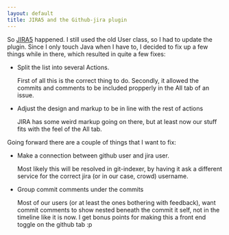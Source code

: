 ```yaml
---
layout: default
title: JIRA5 and the Github-jira plugin
---
```

So [JIRA5](http://www.atlassian.com/jira) happened. I still used the old User
class, so I had to update the plugin. Since I only touch Java when I have to,
I decided to fix up a few things while in there, which resulted in quite a few
fixes:

* Split the list into several Actions.

  First of all this is the correct thing to do. Secondly, it allowed the
  commits and comments to be included propperly in the All tab of an issue.

* Adjust the design and markup to be in line with the rest of actions

  JIRA has some weird markup going on there, but at least now our stuff fits
  with the feel of the All tab.

Going forward there are a couple of things that I want to fix:

* Make a connection between github user and jira user.

  Most likely this will be resolved in git-indexer, by having it ask
  a different service for the correct jira (or in our case, crowd) username.

* Group commit comments under the commits

  Most of our users (or at least the ones bothering with feedback), want commit
  comments to show nested beneath the commit it self, not in the timeline like
  it is now. I get bonus points for making this a front end toggle on the
  github tab :p



